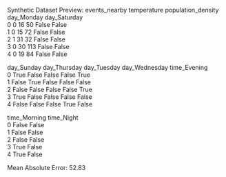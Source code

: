 Synthetic Dataset Preview:
   events_nearby  temperature  population_density  day_Monday  day_Saturday  \
0              0           16                  50       False          False   
1              0           15                  72       False          False   
2              1           31                  32       False          False   
3              0           30                 113       False          False   
4              0           19                  84       False          False   

   day_Sunday  day_Thursday  day_Tuesday  day_Wednesday  time_Evening  \
0        True         False        False          False          True   
1       False          True        False          False         False   
2       False         False        False          False          True   
3        True         False        False          False         False   
4       False         False        False           True         False   

   time_Morning  time_Night  
0         False       False  
1         False       False  
2         False       False  
3          True       False  
4          True       False  

Mean Absolute Error: 52.83
